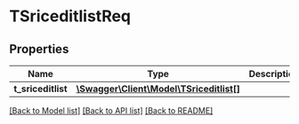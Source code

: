 # TSriceditlistReq

## Properties
Name | Type | Description | Notes
------------ | ------------- | ------------- | -------------
**t_sriceditlist** | [**\Swagger\Client\Model\TSriceditlist[]**](TSriceditlist.md) |  | [optional] 

[[Back to Model list]](../README.md#documentation-for-models) [[Back to API list]](../README.md#documentation-for-api-endpoints) [[Back to README]](../README.md)



